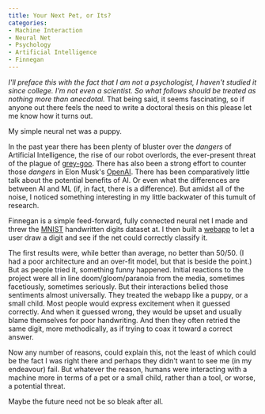 ```yaml
---
title: Your Next Pet, or Its?
categories:
- Machine Interaction
- Neural Net
- Psychology
- Artificial Intelligence
- Finnegan
---
```


*I'll preface this with the fact that I am not a psychologist, I haven't studied it since college.  I'm not even a scientist.  So what follows should be treated as nothing more than anecdotal.*  That being said, it seems fascinating, so if anyone out there feels the need to write a doctoral thesis on this please let me know how it turns out.

My simple neural net was a puppy.


In the past year there has been plenty of bluster over the *dangers* of Artificial Intelligence, the rise of our robot overlords, the ever-present threat of the plague of [grey-goo](https://en.wikipedia.org/wiki/Grey_goo).  There has also been a strong effort to counter those *dangers* in Elon Musk's [OpenAI](http://openai.sourceforge.net/faq.html).  There has been comparatively little talk about the potential benefits of AI.  Or even what the differences are between AI and ML (if, in fact, there is a difference).  But amidst all of the noise, I noticed something interesting in my little backwater of this tumult of research.

Finnegan is a simple feed-forward, fully connected neural net I made and threw the [MNIST](http://yann.lecun.com/exdb/mnist/) handwritten digits dataset at.  I then built a [webapp](http://uglyboxer.pythonanywhere.com/) to let a user draw a digit and see if the net could correctly classify it.

The first results were, while better than average, no better than 50/50.  (I had a poor architecture and an over-fit model, but that is beside the point.)  But as people tried it, something funny happened.  Initial reactions to the project were all in line doom/gloom/paranoia from the media, sometimes facetiously, sometimes seriously.  But their interactions belied those sentiments almost universally.  They treated the webapp like a puppy, or a small child.  Most people would express excitement when it guessed correctly.  And when it guessed wrong, they would be upset and usually blame themselves for poor handwriting.  And then they often retried the same digit, more methodically, as if trying to coax it toward a correct answer. 

Now any number of reasons, could explain this, not the least of which could be the fact I was right there and perhaps they didn't want to see me (in my endeavour) fail.  But whatever the reason, humans were interacting with a machine more in terms of a pet or a small child, rather than a tool, or worse, a potential threat.

Maybe the future need not be so bleak after all.
